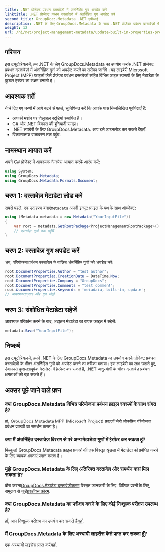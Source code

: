 ```yaml
---
title: .NET प्रोजेक्ट प्रबंधन दस्तावेज़ों में अंतर्निहित गुण अपडेट करें
linktitle: .NET प्रोजेक्ट प्रबंधन दस्तावेज़ों में अंतर्निहित गुण अपडेट करें
second_title: GroupDocs.Metadata .NET एपीआई
description: .NET के लिए GroupDocs.Metadata के साथ .NET प्रोजेक्ट प्रबंधन दस्तावेज़ों में मेटाडेटा अपडेट करने का तरीका जानें। दस्तावेज़ प्रबंधन को कुशलतापूर्वक बढ़ाएँ।
weight: 12
url: /hi/net/project-management-metadata/update-built-in-properties-project-management-documents/
---
```

## परिचय
इस ट्यूटोरियल में, हम .NET के लिए GroupDocs.Metadata का उपयोग करके .NET प्रोजेक्ट प्रबंधन दस्तावेज़ों में अंतर्निहित गुणों को अपडेट करने का तरीका जानेंगे। यह लाइब्रेरी Microsoft Project (MPP) फ़ाइलों जैसे प्रोजेक्ट प्रबंधन दस्तावेज़ों सहित विभिन्न फ़ाइल स्वरूपों के लिए मेटाडेटा के कुशल हेरफेर को सक्षम बनाती है।
## आवश्यक शर्तें
नीचे दिए गए चरणों में आगे बढ़ने से पहले, सुनिश्चित करें कि आपके पास निम्नलिखित पूर्वापेक्षाएँ हैं:
- आपकी मशीन पर विज़ुअल स्टूडियो स्थापित है।
- C# और .NET विकास की बुनियादी समझ।
-  .NET लाइब्रेरी के लिए GroupDocs.Metadata. आप इसे डाउनलोड कर सकते हैं[यहाँ](https://releases.groupdocs.com/metadata/net/).
- विकासात्मक वातावरण तक पहुंच.

## नामस्थान आयात करें
अपने C# प्रोजेक्ट में आवश्यक नेमस्पेस आयात करके आरंभ करें:
```csharp
using System;
using GroupDocs.Metadata;
using GroupDocs.Metadata.Formats.Document;
```
## चरण 1: दस्तावेज़ मेटाडेटा लोड करें
 सबसे पहले, एक उदाहरण बनाएं`Metadata` अपनी इनपुट फ़ाइल के पथ के साथ ऑब्जेक्ट:
```csharp
using (Metadata metadata = new Metadata("YourInputFile"))
{
    var root = metadata.GetRootPackage<ProjectManagementRootPackage>();
    // दस्तावेज़ गुणों तक पहुँचें
}
```
## चरण 2: दस्तावेज़ गुण अपडेट करें
अब, परियोजना प्रबंधन दस्तावेज़ के वांछित अंतर्निहित गुणों को अपडेट करें:
```csharp
root.DocumentProperties.Author = "test author";
root.DocumentProperties.CreationDate = DateTime.Now;
root.DocumentProperties.Company = "GroupDocs";
root.DocumentProperties.Comments = "test comment";
root.DocumentProperties.Keywords = "metadata, built-in, update";
// आवश्यकतानुसार और गुण जोड़ें
```
## चरण 3: संशोधित मेटाडेटा सहेजें
आवश्यक परिवर्तन करने के बाद, अद्यतन मेटाडेटा को वापस फ़ाइल में सहेजें:
```csharp
metadata.Save("YourInputFile");
```

## निष्कर्ष
इस ट्यूटोरियल में, हमने .NET के लिए GroupDocs.Metadata का उपयोग करके प्रोजेक्ट प्रबंधन दस्तावेज़ों के भीतर अंतर्निहित गुणों को अपडेट करने का तरीका बताया। इस लाइब्रेरी का लाभ उठाते हुए, डेवलपर्स कुशलतापूर्वक मेटाडेटा में हेरफेर कर सकते हैं, .NET अनुप्रयोगों के भीतर दस्तावेज़ प्रबंधन क्षमताओं को बढ़ा सकते हैं।

## अक्सर पूछे जाने वाले प्रश्न
### क्या GroupDocs.Metadata विभिन्न परियोजना प्रबंधन फ़ाइल स्वरूपों के साथ संगत है?
हां, GroupDocs.Metadata MPP (Microsoft Project) फ़ाइलों जैसे लोकप्रिय परियोजना प्रबंधन प्रारूपों का समर्थन करता है।
### क्या मैं अंतर्निहित दस्तावेज़ विवरण से परे अन्य मेटाडेटा गुणों में हेरफेर कर सकता हूं?
बिल्कुल! GroupDocs.Metadata फ़ाइल प्रकारों की एक विस्तृत श्रृंखला में मेटाडेटा को प्रबंधित करने के लिए व्यापक क्षमताएं प्रदान करता है।
### मुझे GroupDocs.Metadata के लिए अतिरिक्त दस्तावेज़ और समर्थन कहां मिल सकता है?
 दौरा करना[GroupDocs.मेटाडेटा दस्तावेज़ीकरण](https://tutorials.groupdocs.com/metadata/net/) विस्तृत जानकारी के लिए. विशिष्ट प्रश्नों के लिए, समुदाय से जुड़ें[ग्रुपडॉक्स फ़ोरम](https://forum.groupdocs.com/c/metadata/14).
### क्या GroupDocs.Metadata का परीक्षण करने के लिए कोई निःशुल्क परीक्षण उपलब्ध है?
 हाँ, आप निःशुल्क परीक्षण का उपयोग कर सकते हैं[यहाँ](https://releases.groupdocs.com/).
### मैं GroupDocs.Metadata के लिए अस्थायी लाइसेंस कैसे प्राप्त कर सकता हूँ?
 एक अस्थायी लाइसेंस प्राप्त करें[यहाँ](https://purchase.groupdocs.com/temporary-license/).